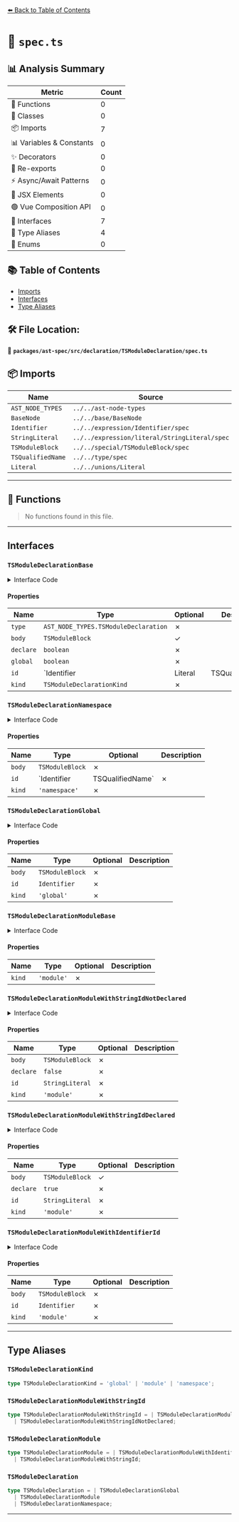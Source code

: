 [⬅️ Back to Table of Contents](../../../../../index.md)

# 📄 `spec.ts`

## 📊 Analysis Summary

| Metric | Count |
|--------|-------|
| 🔧 Functions | 0 |
| 🧱 Classes | 0 |
| 📦 Imports | 7 |
| 📊 Variables & Constants | 0 |
| ✨ Decorators | 0 |
| 🔄 Re-exports | 0 |
| ⚡ Async/Await Patterns | 0 |
| 💠 JSX Elements | 0 |
| 🟢 Vue Composition API | 0 |
| 📐 Interfaces | 7 |
| 📑 Type Aliases | 4 |
| 🎯 Enums | 0 |

## 📚 Table of Contents

- [Imports](#imports)
- [Interfaces](#interfaces)
- [Type Aliases](#type-aliases)

## 🛠️ File Location:
📂 **`packages/ast-spec/src/declaration/TSModuleDeclaration/spec.ts`**

## 📦 Imports

| Name | Source |
|------|--------|
| `AST_NODE_TYPES` | `../../ast-node-types` |
| `BaseNode` | `../../base/BaseNode` |
| `Identifier` | `../../expression/Identifier/spec` |
| `StringLiteral` | `../../expression/literal/StringLiteral/spec` |
| `TSModuleBlock` | `../../special/TSModuleBlock/spec` |
| `TSQualifiedName` | `../../type/spec` |
| `Literal` | `../../unions/Literal` |


---

## 🔧 Functions

> No functions found in this file.


---

## Interfaces

### `TSModuleDeclarationBase`

<details><summary>Interface Code</summary>

```ts
interface TSModuleDeclarationBase extends BaseNode {
  type: AST_NODE_TYPES.TSModuleDeclaration;
  /**
   * The body of the module.
   * This can only be `undefined` for the code `declare module 'mod';`
   */
  body?: TSModuleBlock;
  /**
   * Whether the module is `declare`d
   * @example
   * ```ts
   * declare namespace F {}
   * ```
   */
  declare: boolean;
  // TODO - remove this in the next major (we have `.kind` now)
  /**
   * Whether this is a global declaration
   * @example
   * ```ts
   * declare global {}
   * ```
   *
   * @deprecated Use {@link kind} instead
   */
  global: boolean;
  /**
   * The name of the module
   * ```
   * namespace A {}
   * namespace A.B.C {}
   * module 'a' {}
   * ```
   */
  id: Identifier | Literal | TSQualifiedName;

  /**
   * The keyword used to define this module declaration
   * @example
   * ```ts
   * namespace Foo {}
   * ^^^^^^^^^
   *
   * module 'foo' {}
   * ^^^^^^
   *
   * global {}
   * ^^^^^^
   * ```
   */
  kind: TSModuleDeclarationKind;
}
```
</details>

#### Properties

| Name | Type | Optional | Description |
|------|------|----------|-------------|
| `type` | `AST_NODE_TYPES.TSModuleDeclaration` | ✗ |  |
| `body` | `TSModuleBlock` | ✓ |  |
| `declare` | `boolean` | ✗ |  |
| `global` | `boolean` | ✗ |  |
| `id` | `Identifier | Literal | TSQualifiedName` | ✗ |  |
| `kind` | `TSModuleDeclarationKind` | ✗ |  |

### `TSModuleDeclarationNamespace`

<details><summary>Interface Code</summary>

```ts
export interface TSModuleDeclarationNamespace extends TSModuleDeclarationBase {
  body: TSModuleBlock;
  id: Identifier | TSQualifiedName;
  kind: 'namespace';
}
```
</details>

#### Properties

| Name | Type | Optional | Description |
|------|------|----------|-------------|
| `body` | `TSModuleBlock` | ✗ |  |
| `id` | `Identifier | TSQualifiedName` | ✗ |  |
| `kind` | `'namespace'` | ✗ |  |

### `TSModuleDeclarationGlobal`

<details><summary>Interface Code</summary>

```ts
export interface TSModuleDeclarationGlobal extends TSModuleDeclarationBase {
  body: TSModuleBlock;
  /**
   * This will always be an Identifier with name `global`
   */
  id: Identifier;
  kind: 'global';
}
```
</details>

#### Properties

| Name | Type | Optional | Description |
|------|------|----------|-------------|
| `body` | `TSModuleBlock` | ✗ |  |
| `id` | `Identifier` | ✗ |  |
| `kind` | `'global'` | ✗ |  |

### `TSModuleDeclarationModuleBase`

<details><summary>Interface Code</summary>

```ts
interface TSModuleDeclarationModuleBase extends TSModuleDeclarationBase {
  kind: 'module';
}
```
</details>

#### Properties

| Name | Type | Optional | Description |
|------|------|----------|-------------|
| `kind` | `'module'` | ✗ |  |

### `TSModuleDeclarationModuleWithStringIdNotDeclared`

<details><summary>Interface Code</summary>

```ts
export interface TSModuleDeclarationModuleWithStringIdNotDeclared
  extends TSModuleDeclarationModuleBase {
  body: TSModuleBlock;
  declare: false;
  id: StringLiteral;
  kind: 'module';
}
```
</details>

#### Properties

| Name | Type | Optional | Description |
|------|------|----------|-------------|
| `body` | `TSModuleBlock` | ✗ |  |
| `declare` | `false` | ✗ |  |
| `id` | `StringLiteral` | ✗ |  |
| `kind` | `'module'` | ✗ |  |

### `TSModuleDeclarationModuleWithStringIdDeclared`

<details><summary>Interface Code</summary>

```ts
export interface TSModuleDeclarationModuleWithStringIdDeclared
  extends TSModuleDeclarationModuleBase {
  body?: TSModuleBlock;
  declare: true;
  id: StringLiteral;
  kind: 'module';
}
```
</details>

#### Properties

| Name | Type | Optional | Description |
|------|------|----------|-------------|
| `body` | `TSModuleBlock` | ✓ |  |
| `declare` | `true` | ✗ |  |
| `id` | `StringLiteral` | ✗ |  |
| `kind` | `'module'` | ✗ |  |

### `TSModuleDeclarationModuleWithIdentifierId`

<details><summary>Interface Code</summary>

```ts
export interface TSModuleDeclarationModuleWithIdentifierId
  extends TSModuleDeclarationModuleBase {
  // Maybe not worth fixing since it's legacy
  body: TSModuleBlock;
  id: Identifier;
  // TODO: we emit the wrong AST for `module A.B {}`
  // https://github.com/typescript-eslint/typescript-eslint/pull/6272 only fixed namespaces
  kind: 'module';
}
```
</details>

#### Properties

| Name | Type | Optional | Description |
|------|------|----------|-------------|
| `body` | `TSModuleBlock` | ✗ |  |
| `id` | `Identifier` | ✗ |  |
| `kind` | `'module'` | ✗ |  |


---

## Type Aliases

### `TSModuleDeclarationKind`

```ts
type TSModuleDeclarationKind = 'global' | 'module' | 'namespace';
```

### `TSModuleDeclarationModuleWithStringId`

```ts
type TSModuleDeclarationModuleWithStringId = | TSModuleDeclarationModuleWithStringIdDeclared
  | TSModuleDeclarationModuleWithStringIdNotDeclared;
```

### `TSModuleDeclarationModule`

```ts
type TSModuleDeclarationModule = | TSModuleDeclarationModuleWithIdentifierId
  | TSModuleDeclarationModuleWithStringId;
```

### `TSModuleDeclaration`

```ts
type TSModuleDeclaration = | TSModuleDeclarationGlobal
  | TSModuleDeclarationModule
  | TSModuleDeclarationNamespace;
```


---